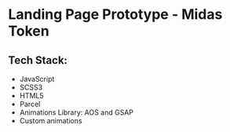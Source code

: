 # Landing Page Prototype - Midas Token
## Tech Stack:  
* JavaScript  
* SCSS3  
* HTML5  
* Parcel  
* Animations Library: AOS and GSAP
* Custom animations